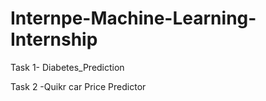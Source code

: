 # Internpe-Machine-Learning-Internship

Task 1- Diabetes_Prediction

Task 2 -Quikr car Price Predictor
